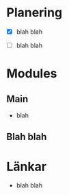 # Planering
- [x] blah blah
- [ ] blah blah



# Modules
## Main
- blah

## Blah blah


# Länkar
- blah blah
